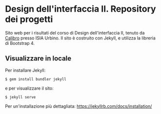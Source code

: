 # Design dell'interfaccia II. Repository dei progetti
Sito web per i risultati del corso di Design dell'interfaccia II, tenuto da [Calibro](https://calib.ro/) presso ISIA Urbino. Il sito è costruito con Jekyll, e utilizza la libreria di Bootstrap 4.

## Visualizzare in locale
Per installare Jekyll:

```
$ gem install bundler jekyll
```
e per visualizzare il sito:
```
$ jekyll serve
```

Per un'installazione più dettagliata: https://jekyllrb.com/docs/installation/

